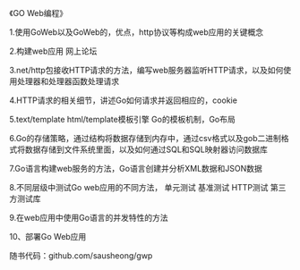 《GO Web编程》

1.使用GoWeb以及GoWeb的，优点，http协议等构成web应用的关键概念

2.构建web应用  网上论坛

3.net/http包接收HTTP请求的方法，编写web服务器监听HTTP请求，以及如何使用处理器和处理器函数处理请求

4.HTTP请求的相关细节，讲述Go如何请求并返回相应的，cookie

5.text/template  html/template模板引擎  Go的模板机制，Go布局

6.Go的存储策略，通过结构将数据存储到内存中，通过csv格式以及gob二进制格式将数据存储到文件系统里面，以及如何通过SQL和SQL映射器访问数据库

7.Go语言构建web服务的方法，Go语言创建并分析XML数据和JSON数据

8.不同层级中测试Go web应用的不同方法， 单元测试 基准测试 HTTP测试 第三方测试库

9.在web应用中使用Go语言的并发特性的方法

10、部署Go Web应用

随书代码：github.com/sausheong/gwp
